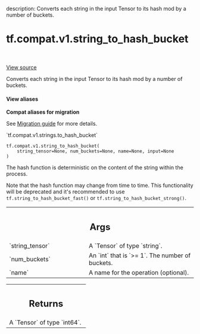 description: Converts each string in the input Tensor to its hash mod by a number of buckets.

<div itemscope itemtype="http://developers.google.com/ReferenceObject">
<meta itemprop="name" content="tf.compat.v1.string_to_hash_bucket" />
<meta itemprop="path" content="Stable" />
</div>

# tf.compat.v1.string_to_hash_bucket

<!-- Insert buttons and diff -->

<table class="tfo-notebook-buttons tfo-api nocontent" align="left">

</table>

<a target="_blank" href="/code/stable/tensorflow/python/ops/string_ops.py">View source</a>



Converts each string in the input Tensor to its hash mod by a number of buckets.

<section class="expandable">
  <h4 class="showalways">View aliases</h4>
  <p>
<b>Compat aliases for migration</b>
<p>See
<a href="https://www.tensorflow.org/guide/migrate">Migration guide</a> for
more details.</p>
<p>`tf.compat.v1.strings.to_hash_bucket`</p>
</p>
</section>

<pre class="devsite-click-to-copy prettyprint lang-py tfo-signature-link">
<code>tf.compat.v1.string_to_hash_bucket(
    string_tensor=None, num_buckets=None, name=None, input=None
)
</code></pre>



<!-- Placeholder for "Used in" -->

The hash function is deterministic on the content of the string within the
process.

Note that the hash function may change from time to time.
This functionality will be deprecated and it's recommended to use
`tf.string_to_hash_bucket_fast()` or `tf.string_to_hash_bucket_strong()`.

<!-- Tabular view -->
 <table class="responsive fixed orange">
<colgroup><col width="214px"><col></colgroup>
<tr><th colspan="2"><h2 class="add-link">Args</h2></th></tr>

<tr>
<td>
`string_tensor`
</td>
<td>
A `Tensor` of type `string`.
</td>
</tr><tr>
<td>
`num_buckets`
</td>
<td>
An `int` that is `>= 1`. The number of buckets.
</td>
</tr><tr>
<td>
`name`
</td>
<td>
A name for the operation (optional).
</td>
</tr>
</table>



<!-- Tabular view -->
 <table class="responsive fixed orange">
<colgroup><col width="214px"><col></colgroup>
<tr><th colspan="2"><h2 class="add-link">Returns</h2></th></tr>
<tr class="alt">
<td colspan="2">
A `Tensor` of type `int64`.
</td>
</tr>

</table>

